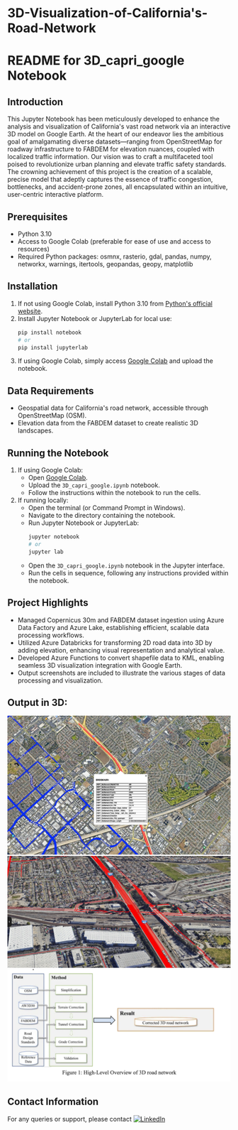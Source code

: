 # 3D-Visualization-of-California's-Road-Network

# README for 3D_capri_google Notebook

## Introduction
This Jupyter Notebook has been meticulously developed to enhance the analysis and visualization of California's vast road network via an interactive 3D model on Google Earth. At the heart of our endeavor lies the ambitious goal of amalgamating diverse datasets—ranging from OpenStreetMap for roadway infrastructure to FABDEM for elevation nuances, coupled with localized traffic information. Our vision was to craft a multifaceted tool poised to revolutionize urban planning and elevate traffic safety standards. The crowning achievement of this project is the creation of a scalable, precise model that adeptly captures the essence of traffic congestion, bottlenecks, and accident-prone zones, all encapsulated within an intuitive, user-centric interactive platform.

## Prerequisites
- Python 3.10
- Access to Google Colab (preferable for ease of use and access to resources)
- Required Python packages: osmnx, rasterio, gdal, pandas, numpy, networkx, warnings, itertools, geopandas, geopy, matplotlib

## Installation
1. If not using Google Colab, install Python 3.10 from [Python's official website](https://www.python.org/downloads/).
2. Install Jupyter Notebook or JupyterLab for local use:
   ```bash
   pip install notebook
   # or
   pip install jupyterlab
   ```
3. If using Google Colab, simply access [Google Colab](https://colab.research.google.com/) and upload the notebook.

## Data Requirements
- Geospatial data for California's road network, accessible through OpenStreetMap (OSM).
- Elevation data from the FABDEM dataset to create realistic 3D landscapes.

## Running the Notebook
1. If using Google Colab:
   - Open [Google Colab](https://colab.research.google.com/).
   - Upload the `3D_capri_google.ipynb` notebook.
   - Follow the instructions within the notebook to run the cells.
2. If running locally:
   - Open the terminal (or Command Prompt in Windows).
   - Navigate to the directory containing the notebook.
   - Run Jupyter Notebook or JupyterLab:
     ```bash
     jupyter notebook
     # or
     jupyter lab
     ```
   - Open the `3D_capri_google.ipynb` notebook in the Jupyter interface.
   - Run the cells in sequence, following any instructions provided within the notebook.

## Project Highlights
- Managed Copernicus 30m and FABDEM dataset ingestion using Azure Data Factory and Azure Lake, establishing efficient, scalable data processing workflows.
- Utilized Azure Databricks for transforming 2D road data into 3D by adding elevation, enhancing visual representation and analytical value.
- Developed Azure Functions to convert shapefile data to KML, enabling seamless 3D visualization integration with Google Earth.
- Output screenshots are included to illustrate the various stages of data processing and visualization.

## Output in 3D:
![White lines denote traffic congestion, Blue denotes road network](https://github.com/AnishmMore/3D-Visualization-of-California-s-Road-Network/blob/main/img1.jpeg)
![3D google earth view](https://github.com/AnishmMore/3D-Visualization-of-California-s-Road-Network/blob/main/img2.jpeg)
![Architecture](https://github.com/AnishmMore/3D-Visualization-of-California-s-Road-Network/blob/main/archi.jpeg)


## Contact Information
For any queries or support, please contact [![LinkedIn](https://img.shields.io/badge/LinkedIn-blue?style=flat&logo=linkedin&logoColor=white)](https://www.linkedin.com/in/anish-more99/)
